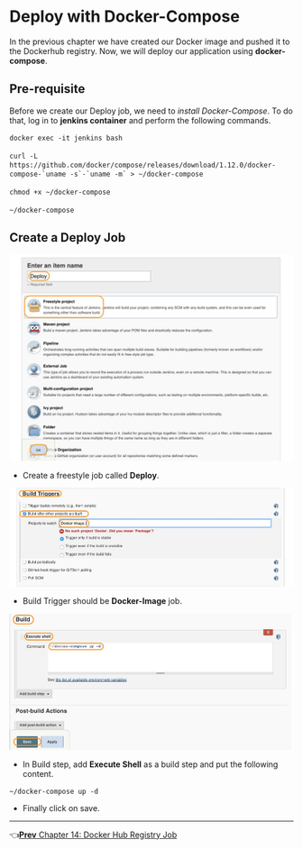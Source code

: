 # Deploy with Docker-Compose

In the previous chapter we have created our Docker image and pushed it to the Dockerhub registry.
Now, we will deploy our application using **docker-compose**.

## Pre-requisite

Before we create our Deploy job, we need to *install Docker-Compose*. To do that, log in to **jenkins container** and perform the following commands.

```
docker exec -it jenkins bash

curl -L https://github.com/docker/compose/releases/download/1.12.0/docker-compose-`uname -s`-`uname -m` > ~/docker-compose

chmod +x ~/docker-compose

~/docker-compose
```

## Create a Deploy Job

![job](images/docker-compose/job.jpg)

* Create a freestyle job called **Deploy**.

![trigger](images/docker-compose/trigger.jpg)

* Build Trigger should be **Docker-Image** job.

![build](images/docker-compose/build.jpg)

* In Build step, add **Execute Shell** as a build step and put the following content.

```
~/docker-compose up -d
```

* Finally click on save.

----
:point_left:[**Prev** Chapter 14: Docker Hub Registry Job](https://github.com/vijayboopathy/CI-Vertx-Doc/blob/master/Continuous-Delivery/chapters/130_create_docker_image.md)
